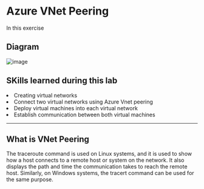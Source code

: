 <h1>Azure VNet Peering</h1>

In this exercise


<h2>Diagram</h2>

![image](https://github.com/vladimirpierre/Azure_VNet_Peering/assets/63518876/b2f53ca1-54a5-491d-82bc-b0ea661593e9)

<h2>SKills learned during this lab</h2>

<li>Creating virtual networks</li>
<li>Connect two virtual networks using Azure Vnet peering</li>
<li>Deploy virtual machines into each virtual network</li>
<li>Establish communication between both virtual machines</li>

-------------------------------------------------

<h2>What is VNet Peering </h2>

The traceroute command is used on Linux systems, and it is used to show how a host connects to a remote host or system on the network. It also displays the path and time the communication takes to reach the remote host. Similarly, on Windows systems, the tracert command can be used for the same purpose.


